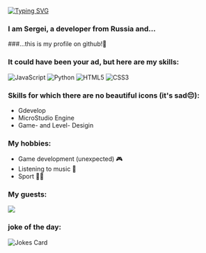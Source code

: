 [![Typing SVG](https://readme-typing-svg.herokuapp.com?font=Fira+Code&size=30&pause=1000&color=02DC00&center=true&random=false&width=435&lines=Hello+World)](https://git.io/typing-svg)
### I am Sergei, a developer from Russia and...  
###...this is my profile on github!🙂


### It could have been your ad, but here are my skills:
![JavaScript](https://img.shields.io/badge/javascript-%23323330.svg?style=for-the-badge&logo=javascript&logoColor=%23F7DF1E) ![Python](https://img.shields.io/badge/python-3670A0?style=for-the-badge&logo=python&logoColor=ffdd54)
![HTML5](https://img.shields.io/badge/html5-%23E34F26.svg?style=for-the-badge&logo=html5&logoColor=white) ![CSS3](https://img.shields.io/badge/css3-%231572B6.svg?style=for-the-badge&logo=css3&logoColor=white)


### Skills for which there are no beautiful icons (it's sad😔):
* Gdevelop 
* MicroStudio Engine
* Game- and Level- Desigin


### My hobbies:
* Game development (unexpected) :video_game:
* Listening to music :musical_note: 
* Sport 🏋️‍♂️


###  My guests:
![](https://komarev.com/ghpvc/?username=your-github-username)


### joke of the day:
![Jokes Card](https://readme-jokes.vercel.app/api)